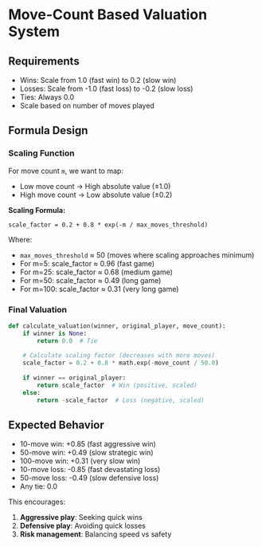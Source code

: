 # Move-Count Based Valuation System

## Requirements
- Wins: Scale from 1.0 (fast win) to 0.2 (slow win)
- Losses: Scale from -1.0 (fast loss) to -0.2 (slow loss)
- Ties: Always 0.0
- Scale based on number of moves played

## Formula Design

### Scaling Function
For move count `m`, we want to map:
- Low move count → High absolute value (±1.0)
- High move count → Low absolute value (±0.2)

**Scaling Formula:**
```
scale_factor = 0.2 + 0.8 * exp(-m / max_moves_threshold)
```

Where:
- `max_moves_threshold` ≈ 50 (moves where scaling approaches minimum)
- For m=5: scale_factor ≈ 0.96 (fast game)
- For m=25: scale_factor ≈ 0.68 (medium game)  
- For m=50: scale_factor ≈ 0.49 (long game)
- For m=100: scale_factor ≈ 0.31 (very long game)

### Final Valuation
```python
def calculate_valuation(winner, original_player, move_count):
    if winner is None:
        return 0.0  # Tie
    
    # Calculate scaling factor (decreases with more moves)
    scale_factor = 0.2 + 0.8 * math.exp(-move_count / 50.0)
    
    if winner == original_player:
        return scale_factor  # Win (positive, scaled)
    else:
        return -scale_factor  # Loss (negative, scaled)
```

## Expected Behavior
- 10-move win: +0.85 (fast aggressive win)
- 50-move win: +0.49 (slow strategic win)  
- 100-move win: +0.31 (very slow win)
- 10-move loss: -0.85 (fast devastating loss)
- 50-move loss: -0.49 (slow defensive loss)
- Any tie: 0.0

This encourages:
1. **Aggressive play**: Seeking quick wins
2. **Defensive play**: Avoiding quick losses
3. **Risk management**: Balancing speed vs safety